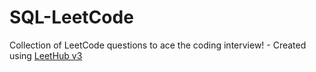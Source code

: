 # SQL-LeetCode
Collection of LeetCode questions to ace the coding interview! - Created using [LeetHub v3](https://github.com/raphaelheinz/LeetHub-3.0)
